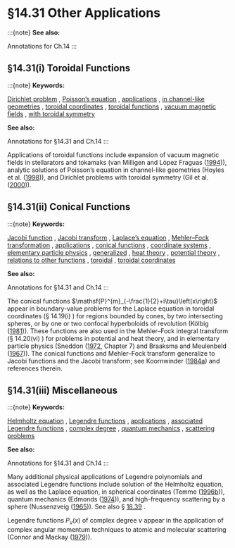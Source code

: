 # §14.31 Other Applications

:::{note}
**See also:**

Annotations for Ch.14
:::


## §14.31(i) Toroidal Functions

:::{note}
**Keywords:**

[Dirichlet problem](http://dlmf.nist.gov/search/search?q=Dirichlet%20problem) , [Poisson’s equation](http://dlmf.nist.gov/search/search?q=Poisson%20equation) , [applications](http://dlmf.nist.gov/search/search?q=applications) , [in channel-like geometries](http://dlmf.nist.gov/search/search?q=in%20channel-like%20geometries) , [toroidal coordinates](http://dlmf.nist.gov/search/search?q=toroidal%20coordinates) , [toroidal functions](http://dlmf.nist.gov/search/search?q=toroidal%20functions) , [vacuum magnetic fields](http://dlmf.nist.gov/search/search?q=vacuum%20magnetic%20fields) , [with toroidal symmetry](http://dlmf.nist.gov/search/search?q=with%20toroidal%20symmetry)

**See also:**

Annotations for §14.31 and Ch.14
:::

Applications of toroidal functions include expansion of vacuum magnetic fields in stellarators and tokamaks (van Milligen and López Fraguas ([1994](./bib/V.html#bib2319 "Expansion of vacuum magnetic fields in toroidal harmonics"))), analytic solutions of Poisson’s equation in channel-like geometries (Hoyles et al. ([1998](./bib/H.html#bib1105 "Solutions of Poisson’s equation in channel-like geometries"))), and Dirichlet problems with toroidal symmetry (Gil et al. ([2000](./bib/G.html#bib920 "Computing toroidal functions for wide ranges of the parameters"))).


## §14.31(ii) Conical Functions

:::{note}
**Keywords:**

[Jacobi function](http://dlmf.nist.gov/search/search?q=Jacobi%20function) , [Jacobi transform](http://dlmf.nist.gov/search/search?q=Jacobi%20transform) , [Laplace’s equation](http://dlmf.nist.gov/search/search?q=Laplace%20equation) , [Mehler–Fock transformation](http://dlmf.nist.gov/search/search?q=Mehler%E2%80%93Fock%20transformation) , [applications](http://dlmf.nist.gov/search/search?q=applications) , [conical functions](http://dlmf.nist.gov/search/search?q=conical%20functions) , [coordinate systems](http://dlmf.nist.gov/search/search?q=coordinate%20systems) , [elementary particle physics](http://dlmf.nist.gov/search/search?q=elementary%20particle%20physics) , [generalized](http://dlmf.nist.gov/search/search?q=generalized) , [heat theory](http://dlmf.nist.gov/search/search?q=heat%20theory) , [potential theory](http://dlmf.nist.gov/search/search?q=potential%20theory) , [relations to other functions](http://dlmf.nist.gov/search/search?q=relations%20to%20other%20functions) , [toroidal](http://dlmf.nist.gov/search/search?q=toroidal) , [toroidal coordinates](http://dlmf.nist.gov/search/search?q=toroidal%20coordinates)

**See also:**

Annotations for §14.31 and Ch.14
:::

The conical functions $\mathsf{P}^{m}_{-\frac{1}{2}+i\tau}\left(x\right)$ appear in boundary-value problems for the Laplace equation in toroidal coordinates (§ 14.19(i) ) for regions bounded by cones, by two intersecting spheres, or by one or two confocal hyperboloids of revolution (Kölbig ([1981](./bib/K.html#bib1315 "A Program for Computing the Conical Functions of the First Kind ⁢ P m + - / 1 2 ⁢ i τ ( x ) for = m 0 and = m 1"))). These functions are also used in the Mehler–Fock integral transform (§ 14.20(vi) ) for problems in potential and heat theory, and in elementary particle physics (Sneddon ([1972](./bib/S.html#bib2130 "The Use of Integral Transforms"), Chapter 7) and Braaksma and Meulenbeld ([1967](./bib/B.html#bib340 "Integral transforms with generalized Legendre functions as kernels"))). The conical functions and Mehler–Fock transform generalize to Jacobi functions and the Jacobi transform; see Koornwinder ([1984a](./bib/K.html#bib1327 "Jacobi Functions and Analysis on Noncompact Semisimple Lie Groups")) and references therein.


## §14.31(iii) Miscellaneous

:::{note}
**Keywords:**

[Helmholtz equation](http://dlmf.nist.gov/search/search?q=Helmholtz%20equation) , [Legendre functions](http://dlmf.nist.gov/search/search?q=Legendre%20functions) , [applications](http://dlmf.nist.gov/search/search?q=applications) , [associated Legendre functions](http://dlmf.nist.gov/search/search?q=associated%20Legendre%20functions) , [complex degree](http://dlmf.nist.gov/search/search?q=complex%20degree) , [quantum mechanics](http://dlmf.nist.gov/search/search?q=quantum%20mechanics) , [scattering problems](http://dlmf.nist.gov/search/search?q=scattering%20problems)

**See also:**

Annotations for §14.31 and Ch.14
:::

Many additional physical applications of Legendre polynomials and associated Legendre functions include solution of the Helmholtz equation, as well as the Laplace equation, in spherical coordinates (Temme ([1996b](./bib/T.html#bib2230 "Special Functions: An Introduction to the Classical Functions of Mathematical Physics"))), quantum mechanics (Edmonds ([1974](./bib/E.html#bib727 "Angular Momentum in Quantum Mechanics"))), and high-frequency scattering by a sphere (Nussenzveig ([1965](./bib/N.html#bib1738 "High-frequency scattering by an impenetrable sphere"))). See also § [18.39](./18.39.md "§18.39 Applications in the Physical Sciences ‣ Applications ‣ Chapter 18 Orthogonal Polynomials") .

Legendre functions $P_{\nu}\left(x\right)$ of complex degree $\nu$ appear in the application of complex angular momentum techniques to atomic and molecular scattering (Connor and Mackay ([1979](./bib/C.html#bib569 "Calculation of angular distributions in complex angular momentum theories of elastic scattering"))).

